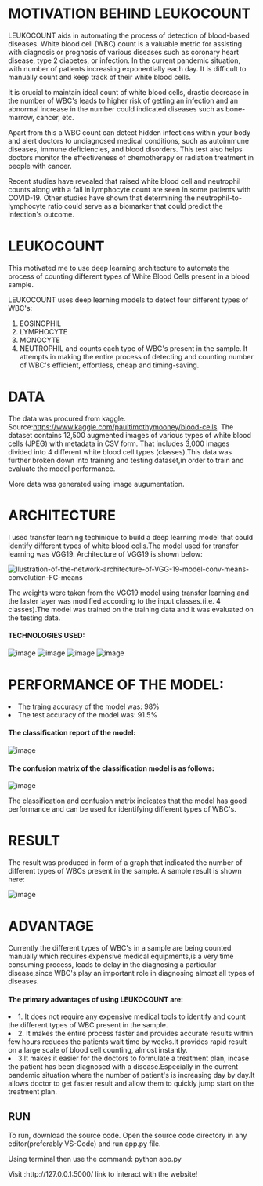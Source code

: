 # MOTIVATION BEHIND LEUKOCOUNT
LEUKOCOUNT aids in automating the process of detection of blood-based diseases. White blood cell (WBC) count is a valuable metric for assisting with 
diagnosis or prognosis of various diseases such as coronary heart disease, type 2 diabetes, or infection. In the current pandemic situation, with number of patients increasing 
exponentially each day. It is difficult to manually count and keep track of their white blood cells.

It is crucial to maintain ideal count of white blood cells, drastic decrease in the number of WBC's leads to higher risk of getting an infection and an abnormal 
increase in the number could indicated diseases such as bone-marrow, cancer, etc.

Apart from this a WBC count can detect hidden infections within your body and alert doctors to undiagnosed medical conditions, such as autoimmune diseases, 
immune deficiencies, and blood disorders. This test also helps doctors monitor the effectiveness of chemotherapy or radiation treatment in people with cancer.

Recent studies have revealed that raised white blood cell and neutrophil counts along with a fall in lymphocyte count are seen in some patients with COVID-19.
Other studies have shown that determining the neutrophil-to-lymphocyte ratio could serve as a biomarker that could predict the infection's outcome.

# LEUKOCOUNT
This motivated me to use deep learning architecture to automate the process of counting different types of White Blood Cells present in a blood sample.

LEUKOCOUNT uses deep learning models to detect four different types of WBC's:
1. EOSINOPHIL
2. LYMPHOCYTE
3. MONOCYTE
4. NEUTROPHIL 
and counts each type of WBC's present in the sample.
It attempts in making the entire process of detecting and counting number of WBC's efficient, effortless, cheap and timing-saving.

# DATA

The data was procured from kaggle. Source:https://www.kaggle.com/paultimothymooney/blood-cells.
The dataset contains 12,500 augmented images of various types of white blood cells (JPEG) with metadata in CSV form. 
That includes 3,000 images divided into 4 different white blood cell types (classes).This data was further broken down into training and testing dataset,in order to 
train and evaluate the model performance.

More data was generated using image augumentation.

# ARCHITECTURE

I used transfer learning techinique to build a deep learning model that could identify different types of white blood cells.The model used for transfer learning was VGG19.
Architecture of VGG19 is shown below:



![llustration-of-the-network-architecture-of-VGG-19-model-conv-means-convolution-FC-means](https://user-images.githubusercontent.com/53776611/101287184-b7dac000-3814-11eb-9f47-9b85a3d800a3.png)


<p>The weights were taken from the VGG19 model using transfer learning and the laster layer was modified according to the input classes.(i.e. 4 classes).The model was trained on the training data
and it was evaluated on the testing data.</p>

#### TECHNOLOGIES USED:
![image](https://user-images.githubusercontent.com/53776611/102008028-94070500-3d53-11eb-8689-5e65fd21e0bb.png)
![image](https://user-images.githubusercontent.com/53776611/102008058-cf093880-3d53-11eb-80ad-8dcb008e2ea4.png)
![image](https://user-images.githubusercontent.com/53776611/102008097-0841a880-3d54-11eb-8c69-7401a0b15529.png)
![image](https://user-images.githubusercontent.com/53776611/102008113-23141d00-3d54-11eb-9bf5-b662f9783ee8.png)


# PERFORMANCE OF THE MODEL:

<li>The traing accuracy of the model was: 98%</li>
<li>The test accuracy of the model was: 91.5%</li>


#### The classification report of the model:

![image](https://user-images.githubusercontent.com/53776611/101287551-e6f23100-3816-11eb-8d27-74bfb91207d2.png)

#### The confusion matrix of the classification model is as follows:

![image](https://user-images.githubusercontent.com/53776611/101287596-2ae53600-3817-11eb-8a67-75e0b4c79fd5.png)

The classification and confusion matrix indicates that the model has good performance and can be used for identifying different types of WBC's.

# RESULT

The result was produced in form of a graph that indicated the number of different types of WBCs present in the sample. A sample result is shown here:


![image](https://user-images.githubusercontent.com/53776611/102007912-eb58a580-3d52-11eb-8bb6-7caafd319bbd.png)

# ADVANTAGE

Currently the different types of WBC's in a sample are being counted manually which requires expensive medical equipments,is a very time consuming process, leads to delay
in the diagnosing a particular disease,since WBC's play an important role in diagnosing almost all types of diseases.

#### The primary advantages of using LEUKOCOUNT are:
<li>1. It does not require any expensive medical tools to identify and count the different types of WBC present in the sample.</li>
<li>2. It makes the entire process faster and provides accurate results within few hours reduces the patients wait time by weeks.It provides rapid result on a large scale of 
blood cell counting, almost instantly.</li>
<li>3.It makes it easier for the doctors to formulate a treatment plan, incase the patient has been diagnosed with a disease.Especially in the current pandemic situation
where the number of patient's is increasing day by day.It allows doctor to get faster result and allow them to quickly jump start on the treatment plan.</li>

## RUN

To run, download the source code. Open the source code directory in any editor(preferably VS-Code) and run app.py file.
<p>Using terminal then use the command: python app.py </p>
<p>Visit :http://127.0.0.1:5000/ link to interact with the website!</p>
